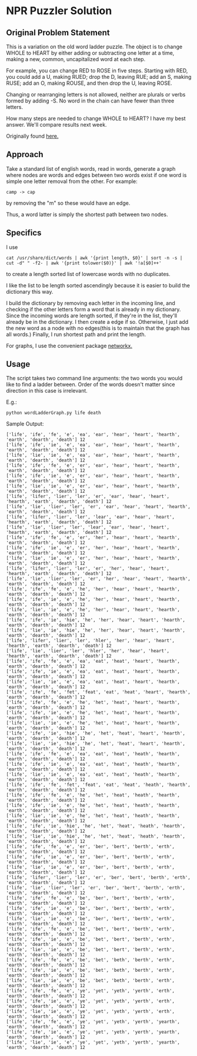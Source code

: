 # NPR Puzzler Solution

## Original Problem Statement

This is a variation on the old word ladder puzzle. The object is to change WHOLE to HEART by either adding or subtracting one letter at a time, making a new, common, uncapitalized word at each step.

For example, you can change RED to ROSE in five steps. Starting with RED, you could add a U, making RUED; drop the D, leaving RUE; add an S, making RUSE; add an O, making ROUSE, and then drop the U, leaving ROSE.

Changing or rearranging letters is not allowed, neither are plurals or verbs formed by adding -S. No word in the chain can have fewer than three letters.

How many steps are needed to change WHOLE to HEART? I have my best answer. We'll compare results next week.

Originally found [here.](http://www.npr.org/2016/01/03/461707406/o-say-can-you-see-what-the-2-blanks-might-be)

## Approach

Take a standard list of english words, read in words, generate a graph where nodes are words and edges between two words exist if one word is simple one letter removal from the other. For example:

```
camp -> cap
```
by removing the "m" so these would have an edge.

Thus, a word latter is simply the shortest path between two nodes.

## Specifics

I use 
```
cat /usr/share/dict/words | awk '{print length, $0}' | sort -n -s | cut -d" " -f2- | awk '{print tolower($0)}' | awk '!a[$0]++'
```
to create a length sorted list of lowercase words with no duplicates.

I like the list to be length sorted ascendingly because it is easier to build the dictionary this way.

I build the dictionary by removing each letter in the incoming line, and checking if the other letters form a word that is already in my dictionary. Since the incoming words are length sorted, if they're in the list, they'll already be in the dictionary. I then create a edge if so. Otherwise, I just add the new word as a node with no edges(this is to maintain that the graph has all words.) Finally, I run shortest path and print the length.

For graphs, I use the convenient package [networkx.](http://networkx.github.io/documentation/latest/overview.html)

## Usage

The script takes two command line arguments: the two words you would like to find a ladder between. Order of the words doesn't matter since direction in this case is irrelevant.

E.g.:
```
python wordLadderGraph.py life death
```

Sample Output:
```
['life', 'ife', 'fe', 'e', 'ea', 'ear', 'hear', 'heart', 'hearth', 'earth', 'dearth', 'death'] 12
['life', 'ife', 'ie', 'e', 'ea', 'ear', 'hear', 'heart', 'hearth', 'earth', 'dearth', 'death'] 12
['life', 'lie', 'ie', 'e', 'ea', 'ear', 'hear', 'heart', 'hearth', 'earth', 'dearth', 'death'] 12
['life', 'ife', 'fe', 'e', 'er', 'ear', 'hear', 'heart', 'hearth', 'earth', 'dearth', 'death'] 12
['life', 'ife', 'ie', 'e', 'er', 'ear', 'hear', 'heart', 'hearth', 'earth', 'dearth', 'death'] 12
['life', 'lie', 'ie', 'e', 'er', 'ear', 'hear', 'heart', 'hearth', 'earth', 'dearth', 'death'] 12
['life', 'lifer', 'lier', 'ler', 'er', 'ear', 'hear', 'heart', 'hearth', 'earth', 'dearth', 'death'] 12
['life', 'lie', 'lier', 'ler', 'er', 'ear', 'hear', 'heart', 'hearth', 'earth', 'dearth', 'death'] 12
['life', 'lifer', 'lier', 'ler', 'lear', 'ear', 'hear', 'heart', 'hearth', 'earth', 'dearth', 'death'] 12
['life', 'lie', 'lier', 'ler', 'lear', 'ear', 'hear', 'heart', 'hearth', 'earth', 'dearth', 'death'] 12
['life', 'ife', 'fe', 'e', 'er', 'her', 'hear', 'heart', 'hearth', 'earth', 'dearth', 'death'] 12
['life', 'ife', 'ie', 'e', 'er', 'her', 'hear', 'heart', 'hearth', 'earth', 'dearth', 'death'] 12
['life', 'lie', 'ie', 'e', 'er', 'her', 'hear', 'heart', 'hearth', 'earth', 'dearth', 'death'] 12
['life', 'lifer', 'lier', 'ler', 'er', 'her', 'hear', 'heart', 'hearth', 'earth', 'dearth', 'death'] 12
['life', 'lie', 'lier', 'ler', 'er', 'her', 'hear', 'heart', 'hearth', 'earth', 'dearth', 'death'] 12
['life', 'ife', 'fe', 'e', 'he', 'her', 'hear', 'heart', 'hearth', 'earth', 'dearth', 'death'] 12
['life', 'ife', 'ie', 'e', 'he', 'her', 'hear', 'heart', 'hearth', 'earth', 'dearth', 'death'] 12
['life', 'lie', 'ie', 'e', 'he', 'her', 'hear', 'heart', 'hearth', 'earth', 'dearth', 'death'] 12
['life', 'ife', 'ie', 'hie', 'he', 'her', 'hear', 'heart', 'hearth', 'earth', 'dearth', 'death'] 12
['life', 'lie', 'ie', 'hie', 'he', 'her', 'hear', 'heart', 'hearth', 'earth', 'dearth', 'death'] 12
['life', 'lifer', 'lier', 'ler', 'hler', 'her', 'hear', 'heart', 'hearth', 'earth', 'dearth', 'death'] 12
['life', 'lie', 'lier', 'ler', 'hler', 'her', 'hear', 'heart', 'hearth', 'earth', 'dearth', 'death'] 12
['life', 'ife', 'fe', 'e', 'ea', 'eat', 'heat', 'heart', 'hearth', 'earth', 'dearth', 'death'] 12
['life', 'ife', 'ie', 'e', 'ea', 'eat', 'heat', 'heart', 'hearth', 'earth', 'dearth', 'death'] 12
['life', 'lie', 'ie', 'e', 'ea', 'eat', 'heat', 'heart', 'hearth', 'earth', 'dearth', 'death'] 12
['life', 'ife', 'fe', 'fet', 'feat', 'eat', 'heat', 'heart', 'hearth', 'earth', 'dearth', 'death'] 12
['life', 'ife', 'fe', 'e', 'he', 'het', 'heat', 'heart', 'hearth', 'earth', 'dearth', 'death'] 12
['life', 'ife', 'ie', 'e', 'he', 'het', 'heat', 'heart', 'hearth', 'earth', 'dearth', 'death'] 12
['life', 'lie', 'ie', 'e', 'he', 'het', 'heat', 'heart', 'hearth', 'earth', 'dearth', 'death'] 12
['life', 'ife', 'ie', 'hie', 'he', 'het', 'heat', 'heart', 'hearth', 'earth', 'dearth', 'death'] 12
['life', 'lie', 'ie', 'hie', 'he', 'het', 'heat', 'heart', 'hearth', 'earth', 'dearth', 'death'] 12
['life', 'ife', 'fe', 'e', 'ea', 'eat', 'heat', 'heath', 'hearth', 'earth', 'dearth', 'death'] 12
['life', 'ife', 'ie', 'e', 'ea', 'eat', 'heat', 'heath', 'hearth', 'earth', 'dearth', 'death'] 12
['life', 'lie', 'ie', 'e', 'ea', 'eat', 'heat', 'heath', 'hearth', 'earth', 'dearth', 'death'] 12
['life', 'ife', 'fe', 'fet', 'feat', 'eat', 'heat', 'heath', 'hearth', 'earth', 'dearth', 'death'] 12
['life', 'ife', 'fe', 'e', 'he', 'het', 'heat', 'heath', 'hearth', 'earth', 'dearth', 'death'] 12
['life', 'ife', 'ie', 'e', 'he', 'het', 'heat', 'heath', 'hearth', 'earth', 'dearth', 'death'] 12
['life', 'lie', 'ie', 'e', 'he', 'het', 'heat', 'heath', 'hearth', 'earth', 'dearth', 'death'] 12
['life', 'ife', 'ie', 'hie', 'he', 'het', 'heat', 'heath', 'hearth', 'earth', 'dearth', 'death'] 12
['life', 'lie', 'ie', 'hie', 'he', 'het', 'heat', 'heath', 'hearth', 'earth', 'dearth', 'death'] 12
['life', 'ife', 'fe', 'e', 'er', 'ber', 'bert', 'berth', 'erth', 'earth', 'dearth', 'death'] 12
['life', 'ife', 'ie', 'e', 'er', 'ber', 'bert', 'berth', 'erth', 'earth', 'dearth', 'death'] 12
['life', 'lie', 'ie', 'e', 'er', 'ber', 'bert', 'berth', 'erth', 'earth', 'dearth', 'death'] 12
['life', 'lifer', 'lier', 'ler', 'er', 'ber', 'bert', 'berth', 'erth', 'earth', 'dearth', 'death'] 12
['life', 'lie', 'lier', 'ler', 'er', 'ber', 'bert', 'berth', 'erth', 'earth', 'dearth', 'death'] 12
['life', 'ife', 'fe', 'e', 'be', 'ber', 'bert', 'berth', 'erth', 'earth', 'dearth', 'death'] 12
['life', 'ife', 'ie', 'e', 'be', 'ber', 'bert', 'berth', 'erth', 'earth', 'dearth', 'death'] 12
['life', 'lie', 'ie', 'e', 'be', 'ber', 'bert', 'berth', 'erth', 'earth', 'dearth', 'death'] 12
['life', 'ife', 'fe', 'e', 'be', 'bet', 'bert', 'berth', 'erth', 'earth', 'dearth', 'death'] 12
['life', 'ife', 'ie', 'e', 'be', 'bet', 'bert', 'berth', 'erth', 'earth', 'dearth', 'death'] 12
['life', 'lie', 'ie', 'e', 'be', 'bet', 'bert', 'berth', 'erth', 'earth', 'dearth', 'death'] 12
['life', 'ife', 'fe', 'e', 'be', 'bet', 'beth', 'berth', 'erth', 'earth', 'dearth', 'death'] 12
['life', 'ife', 'ie', 'e', 'be', 'bet', 'beth', 'berth', 'erth', 'earth', 'dearth', 'death'] 12
['life', 'lie', 'ie', 'e', 'be', 'bet', 'beth', 'berth', 'erth', 'earth', 'dearth', 'death'] 12
['life', 'ife', 'fe', 'e', 'ye', 'yet', 'yeth', 'yerth', 'erth', 'earth', 'dearth', 'death'] 12
['life', 'ife', 'ie', 'e', 'ye', 'yet', 'yeth', 'yerth', 'erth', 'earth', 'dearth', 'death'] 12
['life', 'lie', 'ie', 'e', 'ye', 'yet', 'yeth', 'yerth', 'erth', 'earth', 'dearth', 'death'] 12
['life', 'ife', 'fe', 'e', 'ye', 'yet', 'yeth', 'yerth', 'yearth', 'earth', 'dearth', 'death'] 12
['life', 'ife', 'ie', 'e', 'ye', 'yet', 'yeth', 'yerth', 'yearth', 'earth', 'dearth', 'death'] 12
['life', 'lie', 'ie', 'e', 'ye', 'yet', 'yeth', 'yerth', 'yearth', 'earth', 'dearth', 'death'] 12
```